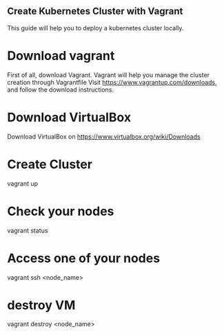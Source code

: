 ## Create Kubernetes Cluster with Vagrant
This guide will help you to deploy a kubernetes cluster locally.

# Download vagrant
First of all, download Vagrant. Vagrant will help you manage the cluster creation through Vagrantfile
Visit https://www.vagrantup.com/downloads, and follow the download instructions.

# Download VirtualBox
Download VirtualBox on https://www.virtualbox.org/wiki/Downloads

# Create Cluster
vagrant up

# Check your nodes
vagrant status

# Access one of your nodes
vagrant ssh <node_name>

# destroy VM
vagrant destroy <node_name>
